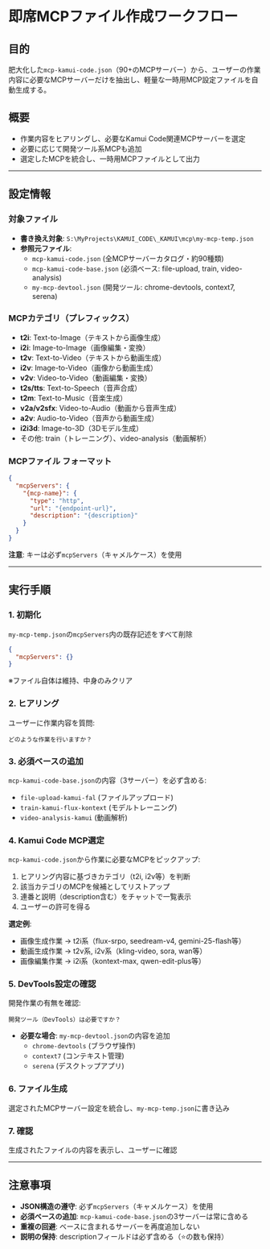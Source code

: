 # 即席MCPファイル作成ワークフロー

## 目的
肥大化した`mcp-kamui-code.json`（90+のMCPサーバー）から、ユーザーの作業内容に必要なMCPサーバーだけを抽出し、軽量な一時用MCP設定ファイルを自動生成する。

## 概要
- 作業内容をヒアリングし、必要なKamui Code関連MCPサーバーを選定
- 必要に応じて開発ツール系MCPも追加
- 選定したMCPを統合し、一時用MCPファイルとして出力

---

## 設定情報

### 対象ファイル
- **書き換え対象**: `S:\MyProjects\KAMUI_CODE\_KAMUI\mcp\my-mcp-temp.json`
- **参照元ファイル**:
  - `mcp-kamui-code.json` (全MCPサーバーカタログ・約90種類)
  - `mcp-kamui-code-base.json` (必須ベース: file-upload, train, video-analysis)
  - `my-mcp-devtool.json` (開発ツール: chrome-devtools, context7, serena)

### MCPカテゴリ（プレフィックス）
- **t2i**: Text-to-Image（テキストから画像生成）
- **i2i**: Image-to-Image（画像編集・変換）
- **t2v**: Text-to-Video（テキストから動画生成）
- **i2v**: Image-to-Video（画像から動画生成）
- **v2v**: Video-to-Video（動画編集・変換）
- **t2s/tts**: Text-to-Speech（音声合成）
- **t2m**: Text-to-Music（音楽生成）
- **v2a/v2sfx**: Video-to-Audio（動画から音声生成）
- **a2v**: Audio-to-Video（音声から動画生成）
- **i2i3d**: Image-to-3D（3Dモデル生成）
- その他: train（トレーニング）、video-analysis（動画解析）

### MCPファイル フォーマット
```json
{
  "mcpServers": {
    "{mcp-name}": {
      "type": "http",
      "url": "{endpoint-url}",
      "description": "{description}"
    }
  }
}
```

**注意**: キーは必ず`mcpServers`（キャメルケース）を使用

---

## 実行手順

### 1. 初期化
`my-mcp-temp.json`の`mcpServers`内の既存記述をすべて削除
```json
{
  "mcpServers": {}
}
```
※ファイル自体は維持、中身のみクリア

### 2. ヒアリング
ユーザーに作業内容を質問:
```
どのような作業を行いますか？
```

### 3. 必須ベースの追加
`mcp-kamui-code-base.json`の内容（3サーバー）を必ず含める:
- `file-upload-kamui-fal` (ファイルアップロード)
- `train-kamui-flux-kontext` (モデルトレーニング)
- `video-analysis-kamui` (動画解析)

### 4. Kamui Code MCP選定
`mcp-kamui-code.json`から作業に必要なMCPをピックアップ:
1. ヒアリング内容に基づきカテゴリ（t2i, i2v等）を判断
2. 該当カテゴリのMCPを候補としてリストアップ
3. 連番と説明（description含む）をチャットで一覧表示
4. ユーザーの許可を得る

**選定例**:
- 画像生成作業 → t2i系（flux-srpo, seedream-v4, gemini-25-flash等）
- 動画生成作業 → t2v系, i2v系（kling-video, sora, wan等）
- 画像編集作業 → i2i系（kontext-max, qwen-edit-plus等）

### 5. DevTools設定の確認
開発作業の有無を確認:
```
開発ツール（DevTools）は必要ですか？
```
- **必要な場合**: `my-mcp-devtool.json`の内容を追加
  - `chrome-devtools` (ブラウザ操作)
  - `context7` (コンテキスト管理)
  - `serena` (デスクトップアプリ)

### 6. ファイル生成
選定されたMCPサーバー設定を統合し、`my-mcp-temp.json`に書き込み

### 7. 確認
生成されたファイルの内容を表示し、ユーザーに確認

---

## 注意事項
- **JSON構造の遵守**: 必ず`mcpServers`（キャメルケース）を使用
- **必須ベースの追加**: `mcp-kamui-code-base.json`の3サーバーは常に含める
- **重複の回避**: ベースに含まれるサーバーを再度追加しない
- **説明の保持**: descriptionフィールドは必ず含める（⭐の数も保持）
